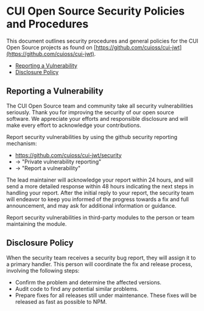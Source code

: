 # CUI Open Source Security Policies and Procedures

This document outlines security procedures and general policies for the
CUI Open Source projects as found on [https://github.com/cuioss/cui-jwt](https://github.com/cuioss/cui-jwt).

  * [Reporting a Vulnerability](#reporting-a-vulnerability)
  * [Disclosure Policy](#disclosure-policy)

## Reporting a Vulnerability 

The CUI Open Source team and community take all security vulnerabilities
seriously. Thank you for improving the security of our open source 
software. We appreciate your efforts and responsible disclosure and will
make every effort to acknowledge your contributions.

Report security vulnerabilities by using the github security reporting mechanism:
* https://github.com/cuioss/cui-jwt/security
* -> "Private vulnerability reporting"
* -> "Report a vulnerability"

The lead maintainer will acknowledge your report within 24 hours, and will
send a more detailed response within 48 hours indicating the next steps in 
handling your report. After the initial reply to your report, the security
team will endeavor to keep you informed of the progress towards a fix and
full announcement, and may ask for additional information or guidance.

Report security vulnerabilities in third-party modules to the person or 
team maintaining the module.

## Disclosure Policy

When the security team receives a security bug report, they will assign it
to a primary handler. This person will coordinate the fix and release
process, involving the following steps:

  * Confirm the problem and determine the affected versions.
  * Audit code to find any potential similar problems.
  * Prepare fixes for all releases still under maintenance. These fixes
    will be released as fast as possible to NPM.
